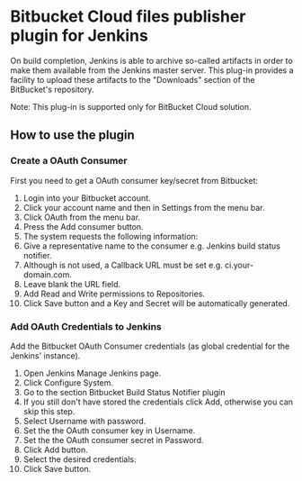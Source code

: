 # Bitbucket Cloud files publisher plugin for Jenkins

On build completion, Jenkins is able to archive so-called artifacts in order to make them available from the Jenkins master server.
This plug-in provides a facility to upload these artifacts to the "Downloads" section of the BitBucket's repository.

Note: This plug-in is supported only for BitBucket Cloud solution.

## How to use the plugin

### Create a OAuth Consumer

First you need to get a OAuth consumer key/secret from Bitbucket:

1. Login into your Bitbucket account.
1. Click your account name and then in Settings from the menu bar.
1. Click OAuth from the menu bar.
1. Press the Add consumer button.
1. The system requests the following information:
1. Give a representative name to the consumer e.g. Jenkins build status notifier.
1. Although is not used, a Callback URL must be set e.g. ci.your-domain.com.
1. Leave blank the URL field.
1. Add Read and Write permissions to Repositories.
1. Click Save button and a Key and Secret will be automatically generated.

### Add OAuth Credentials to Jenkins

Add the Bitbucket OAuth Consumer credentials (as global credential for the Jenkins' instance).

1. Open Jenkins Manage Jenkins page.
1. Click Configure System.
1. Go to the section Bitbucket Build Status Notifier plugin
1. If you still don't have stored the credentials click Add, otherwise you can skip this step.
1. Select Username with password.
1. Set the the OAuth consumer key in Username.
1. Set the the OAuth consumer secret in Password.
1. Click Add button.
1. Select the desired credentials.
1. Click Save button.


